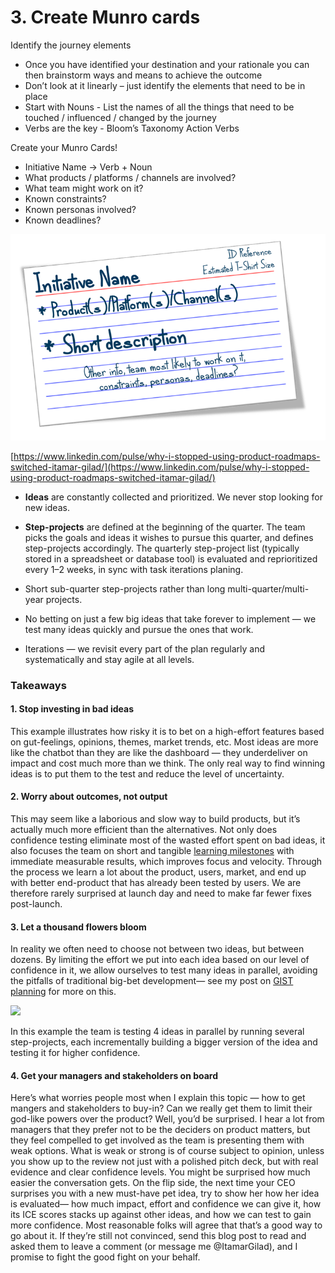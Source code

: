 # 3. Create Munro cards

Identify the journey elements 

* Once you have identified your destination and your rationale you can then brainstorm ways and means to achieve the outcome
* Don’t look at it linearly – just identify the elements that need to be in place
* Start with Nouns - List the names of all the things that need to be touched / influenced / changed by the journey
* Verbs are the key - Bloom’s Taxonomy Action Verbs

Create your Munro Cards!

* Initiative Name -&gt; Verb + Noun
* What products / platforms / channels are involved?
* What team might work on it?
* Known constraints?
* Known personas involved?
* Known deadlines?

![](../.gitbook/assets/card1.png)



[https://www.linkedin.com/pulse/why-i-stopped-using-product-roadmaps-switched-itamar-gilad/](https://www.linkedin.com/pulse/why-i-stopped-using-product-roadmaps-switched-itamar-gilad/)

* **Ideas** are constantly collected and prioritized. We never stop looking for new ideas.
* **Step-projects** are defined at the beginning of the quarter. The team picks the goals and ideas it wishes to pursue this quarter, and defines step-projects accordingly. The quarterly step-project list \(typically stored in a spreadsheet or database tool\) is evaluated and reprioritized every 1–2 weeks, in sync with task iterations planing.



* Short sub-quarter step-projects rather than long multi-quarter/multi-year projects.
* No betting on just a few big ideas that take forever to implement — we test many ideas quickly and pursue the ones that work.
* Iterations — we revisit every part of the plan regularly and systematically and stay agile at all levels.

### **Takeaways**

#### **1. Stop investing in bad ideas**

This example illustrates how risky it is to bet on a high-effort features based on gut-feelings, opinions, themes, market trends, etc. Most ideas are more like the chatbot than they are like the dashboard — they underdeliver on impact and cost much more than we think. The only real way to find winning ideas is to put them to the test and reduce the level of uncertainty.

#### **2. Worry about outcomes, not output**

This may seem like a laborious and slow way to build products, but it’s actually much more efficient than the alternatives. Not only does confidence testing eliminate most of the wasted effort spent on bad ideas, it also focuses the team on short and tangible [learning milestones](https://blog.itnig.net/optimizing-your-project-for-learning-dfb60e86fd09) with immediate measurable results, which improves focus and velocity. Through the process we learn a lot about the product, users, market, and end up with better end-product that has already been tested by users. We are therefore rarely surprised at launch day and need to make far fewer fixes post-launch.

#### **3. Let a thousand flowers bloom**

In reality we often need to choose not between two ideas, but between dozens. By limiting the effort we put into each idea based on our level of confidence in it, we allow ourselves to test many ideas in parallel, avoiding the pitfalls of traditional big-bet development— see my post on [GIST planning](https://hackernoon.com/why-i-stopped-using-product-roadmaps-and-switched-to-gist-planning-3b7f54e271d1) for more on this.

![](https://media.licdn.com/dms/image/C4E12AQGiNSIpCfmg3g/article-inline_image-shrink_1500_2232/0?e=1549497600&v=beta&t=DueeTzKMf6ipqi59qYNAooG1VnOyB5wywrl1tBBpuEs)

In this example the team is testing 4 ideas in parallel by running several step-projects, each incrementally building a bigger version of the idea and testing it for higher confidence.

#### **4. Get your managers and stakeholders on board**

Here’s what worries people most when I explain this topic — how to get mangers and stakeholders to buy-in? Can we really get them to limit their god-like powers over the product? Well, you’d be surprised. I hear a lot from managers that they prefer not to be the deciders on product matters, but they feel compelled to get involved as the team is presenting them with weak options. What is weak or strong is of course subject to opinion, unless you show up to the review not just with a polished pitch deck, but with real evidence and clear confidence levels. You might be surprised how much easier the conversation gets. On the flip side, the next time your CEO surprises you with a new must-have pet idea, try to show her how her idea is evaluated— how much impact, effort and confidence we can give it, how its ICE scores stacks up against other ideas, and how we can test to gain more confidence. Most reasonable folks will agree that that’s a good way to go about it. If they’re still not convinced, send this blog post to read and asked them to leave a comment \(or message me @ItamarGilad\), and I promise to fight the good fight on your behalf.

